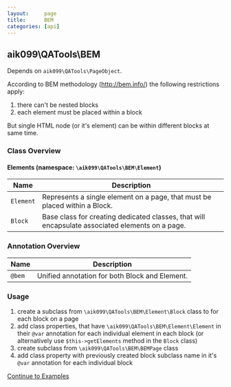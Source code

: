```yaml
---
layout:     page
title:      BEM
categories: [api]
---
```


## aik099\QATools\BEM
Depends on `aik099\QATools\PageObject`.

According to BEM methodology (http://bem.info/) the following restrictions apply:

1. there can't be nested blocks
2. each element must be placed within a block

But single HTML node (or it's element) can be within different blocks at same time.

### Class Overview

#### Elements (namespace: `\aik099\QATools\BEM\Element`)

| Name | Description |
| ------------- | ------------- |
| `Element` | Represents a single element on a page, that must be placed within a Block. |
| `Block` | Base class for creating dedicated classes, that will encapsulate associated elements on a page. |

### Annotation Overview

| Name | Description |
| ------------- | ------------- |
| `@bem` | Unified annotation for both Block and Element. |

### Usage

1. create a subclass from `\aik099\QATools\BEM\Element\Block` class to for each block on a page
2. add class properties, that have `\aik099\QATools\BEM\Element\Element` in their `@var` annotation for each individual element in each block (or alternatively use `$this->getElements` method in the `Block` class)
3. create subclass from `\aik099\QATools\BEM\BEMPage` class
4. add class property with previously created block subclass name in it's `@var` annotation for each individual block

[Continue to Examples](/examples/03-BEM)
